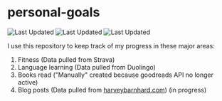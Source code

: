 # personal-goals
![Last Updated](https://img.shields.io/date/1612317143?color=FC4C02&label=Fitness%20Updated&logo=strava)
![Last Updated](https://img.shields.io/date/1612317143?color=7ac70c&label=Language%20Updated&logo=duolingo)
![Last Updated](https://img.shields.io/date/1612317143?color=e9e5cd&label=Books%20Updated&logo=goodreads)

I use this repository to keep track of my progress in these major areas:

1. Fitness (Data pulled from Strava)
2. Language learning (Data pulled from Duolingo)
3. Books read ("Manually" created because goodreads API no longer active)
4. Blog posts (Data pulled from [harveybarnhard.com](https://harveybarnhard.com)) (in progress)
